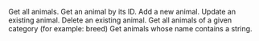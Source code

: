 Get all animals.
Get an animal by its ID.
Add a new animal.
Update an existing animal.
Delete an existing animal.
Get all animals of a given category (for example: breed)
Get animals whose name contains a string.
